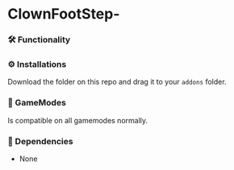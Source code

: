 # ClownFootStep-

### 🛠️ Functionality

### ⚙️ Installations
Download the folder on this repo and drag it to your ```addons``` folder.

### 🧩 GameModes
Is compatible on all gamemodes normally.

### 📌 Dependencies

- None